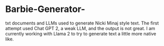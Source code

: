 # Barbie-Generator-
txt documents and LLMs used to generate Nicki Minaj style text. 
The first attempt used Chat GPT 2, a weak LLM, and the output is not great. I am currently working with Llama 2 to try to generate text a little more native like. 
